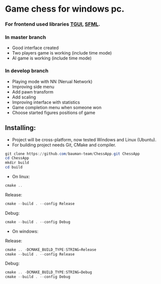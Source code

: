 # Game chess for windows pc.

### For frontend used libraries [TGUI](https://tgui.net/), [SFML](https://www.sfml-dev.org/).

### In master branch 
- Good interface created
- Two players game is working (include time mode)
- AI game is working (include time mode)

### In develop branch
- Playing mode with NN (Nerual Network)
- Improving side menu
- Add pawn transform
- Add scaling
- Improving interface with statistics
- Game completion menu when someone won
- Choose started figures positions of game

## Installing:
- Project will be cross-platform, now tested Windows and Linux (Ubuntu).
- For building project needs Git, CMake and compiler.

```powershell
git clone https://github.com/bauman-team/ChessApp.git ChessApp
cd ChessApp
mkdir build
cd build
```

- On linux:
```powershell
cmake ..
```

Release:
```powershell
cmake --build . --config Release
```

Debug:
```powershell
cmake --build . --config Debug
```

- On windows:

Release:
```powershell
cmake .. -DCMAKE_BUILD_TYPE:STRING=Release
cmake --build . --config Release
```

Debug:
```powershell
cmake .. -DCMAKE_BUILD_TYPE:STRING=Debug
cmake --build . --config Debug
```